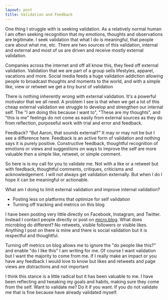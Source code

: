 ```yaml
---
layout: post
title: Validation and Feedback
---
```


One thing I struggle with is seeking validation. As a relatively normal human I
am often seeking recognition that my emotions, thoughts and observations are
legitimate. I seek validation that what I do is meaningful, that people care
about what me, etc. There are two sources of this validation, internal and
external and most of us are driven and receive mostly external validation.

Companies across the internet and off all know this, they feed off external
validation. Validation that we are part of a group sells lifestyles, apparel,
vacations and more. Social media feeds a huge validation addiction allowing
people to broadcast thoughts and moments to the world, and with a simple
like, view or retweet we get a tiny burst of validation

There is nothing inherently wrong with external validation. It's a powerful
motivator that we all need. A problem I see is that when we get a lot of this
cheap external validation we struggle to develop and strengthen our internal
self. The "I am doing this because I want to", "These are my thoughts",
and "this is me" feelings do not come as easily from external sources as they
do from reflection, purposeful work with trial and error and feedback.

Feedback? "But Aaron, that sounds external?" It may or may not be but I see a
difference here. Feedback is an active form of validation and nothing says it
is purely positive. Constructive feedback, thoughtful recognition of emotions
or views and suggestions on ways to improve the self are more valuable then a
simple like, retweet, or simple comment.

So here is is my call for you to validate me. Not with a like or a retweet but
with feedback, thoughtful comments, critiques, criticisms and acknowledgement.
I will not always get validation externally. But when I do I hope it can be
meaningful or actionable.

What am I doing to limit external validation and improve internal validation?

- Posting less on platforms that optimize for self validation
- Turning off tracking and metrics on this blog

I have been posting very little directly on Facebook, Instagram, and Twitter.
Instead I contact people directly or post on <a
href="https://micro.blog">micro.blog</a>.  What does microblog do different? No
retweets, visible followers or visible likes. Anything I post on there is mine
and there is social validation but it is respectful and thoughtful.

Turning off metrics on blog allows me to ignore the "do people like this?" and
enable "do I like this" I am writing for me. Of course I want validation but I
want the majority to come from me. If I really make an impact or you have any
feedback I would love to know but likes and retweets and page views are
distractions and not important

I think this stance is a little radical but it has been valuable to me. I have
been reflecting and tweaking my goals and habits, making sure they come from
the self. Want to validate me? Do it if you want. If you do not validate me
that is fine because have already validated myself.
